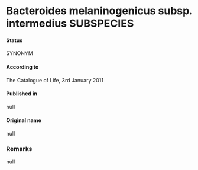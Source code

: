 # Bacteroides melaninogenicus subsp. intermedius SUBSPECIES

#### Status
SYNONYM

#### According to
The Catalogue of Life, 3rd January 2011

#### Published in
null

#### Original name
null

### Remarks
null